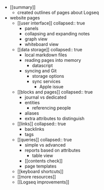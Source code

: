 - [[summary]]
	- created outlines of pages about Logseq
- website pages
	- [[user interface]]
	  collapsed:: true
		- panels
		- collapsing and expanding notes
		- graph view
		- whiteboard view
	- [[data storage]]
	  collapsed:: true
		- local markdown files
		- reading pages into memory
			- datascript
		- syncing and Git
			- storage options
			- sync services
				- Apple issue
	- [[blocks and pages]]
	  collapsed:: true
		- journal vs dedicated
		- entities
			- referencing people
		- aliases
		- extra attributes to distinguish
	- [[links]]
	  collapsed:: true
		- backlinks
		- tags
	- [[queries]]
	  collapsed:: true
		- simple vs advanced
		- reports based on attributes
			- table view
		- [[contents check]]
		- page templates
	- [[keyboard shortcuts]]
	- [[more resources]]
	- [[Logseq improvements]]